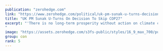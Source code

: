 ```yaml
---
publication: "zerohedge.com"
link: "https://www.zerohedge.com/political/uk-pm-sunak-u-turns-decision-skip-cop27"
title: "UK PM Sunak U-Turns On Decision To Skip COP27"
excerpt: "'There is no long-term prosperity without action on climate change... That is why I will attend Cop27 next week' 
"
image: "https://assets.zerohedge.com/s3fs-public/styles/16_9_max_700/public/2022-11/2022-11-02_14-46-34.png?h=8bd17bcf&itok=Se7ubGTH"
group: con
rank: 5
---
```

